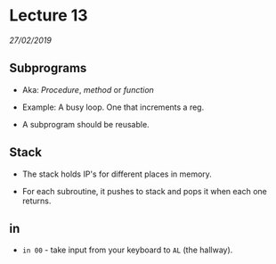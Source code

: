 # Lecture 13
*27/02/2019*

## Subprograms

- Aka: *Procedure*, *method* or *function*

- Example: A busy loop. One that increments a reg.

- A subprogram should be reusable.

## Stack

- The stack holds IP's for different places in memory.

- For each subroutine, it pushes to stack and pops it when each one returns.

## in

- `in 00` - take input from your keyboard to `AL` (the hallway).